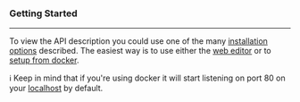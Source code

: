 ### Getting Started
-------------------
To view the API description you could use one of the many [installation options](http://swagger.io/docs/#swagger-editor-documentation-0) described.
The easiest way is to use either the [web editor](http://swagger.io/docs/#using-the-editor-on-the-web-2) or to [setup from docker](http://swagger.io/docs/#setup-from-docker-6).

:information_source: Keep in mind that if you're using docker it will start listening on port 80 on your [localhost](http:/localhost:80) by default.
